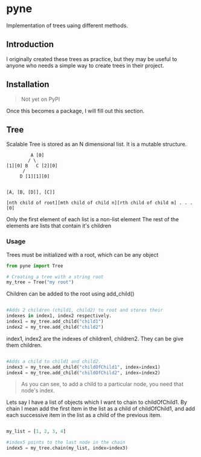 # pyne
Implementation of trees uaing different methods.

## Introduction
I originally created these trees as practice, but they may be useful
to anyone who needs a simple way to create trees in their project.

## Installation
> Not yet on PyPI

Once this becomes a package, I will fill out this section.

## Tree
Scalable Tree is stored as an N dimensional list. 
It is a mutable structure.
```
         A [0]
        / \
[1][0] B   C [2][0]
      /
     D [1][1][0]


[A, [B, [D]], [C]]

[nth child of root][mth child of child n][rth child of child m] . . . [0]
```
Only the first element of each list is a non-list element
The rest of the elements are lists that contain it's children

### Usage
Trees must be initialized with a root, which can be any object
```python
from pyne import Tree

# Creating a tree with a string root
my_tree = Tree("my root")

```

Children can be added to the root using add_child()
```python

#Adds 2 children (child1, child2) to root and stores their 
indexes in index1, index2 respectively.
index1 = my_tree.add_child("child1")
index2 = my_tree.add_child("child2")

```

index1, index2 are the indexes of children1, children2. 
They can be give them children.
```python

#Adds a child to child1 and child2.
index3 = my_tree.add_child("childOfChild1", index=index1)
index4 = my_tree.add_child("childOfChild2", index=index2)

```
> As you can see, to add a child to a particular node, you need that node's index.

Lets say I have a list of objects which I want to chain to childOfChild1.
By chain I mean add the first item in the list as a child of childOfChild1,
and add each successive item in the list as a child of the previous item.
```python

my_list = [1, 2, 3, 4]

#index5 points to the last node in the chain
index5 = my_tree.chain(my_list, index=index3)

```

